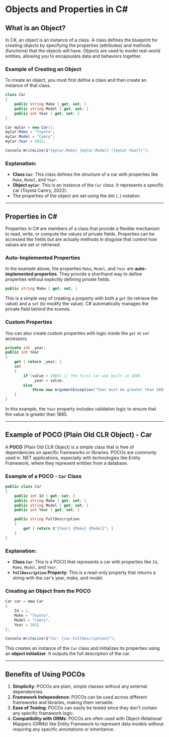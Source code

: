 # Objects and Properties in C#

## What is an Object?

In C#, an object is an instance of a class. A class defines the blueprint for creating objects by specifying the properties (attributes) and methods (functions) that the objects will have. Objects are used to model real-world entities, allowing you to encapsulate data and behaviors together.

### Example of Creating an Object

To create an object, you must first define a class and then create an instance of that class.

```csharp
class Car
{
    public string Make { get; set; }
    public string Model { get; set; }
    public int Year { get; set; }
}

Car myCar = new Car();
myCar.Make = "Toyota";
myCar.Model = "Camry";
myCar.Year = 2022;

Console.WriteLine($"{myCar.Make} {myCar.Model} ({myCar.Year})");
```

### Explanation:

- **Class `Car`**: This class defines the structure of a car with properties like `Make`, `Model`, and `Year`.
- **Object `myCar`**: This is an instance of the `Car` class. It represents a specific car (Toyota Camry, 2022).
- The properties of the object are set using the dot (`.`) notation.

---

## Properties in C#

Properties in C# are members of a class that provide a flexible mechanism to read, write, or compute the values of private fields. Properties can be accessed like fields but are actually methods in disguise that control how values are set or retrieved.

### Auto-Implemented Properties

In the example above, the properties `Make`, `Model`, and `Year` are **auto-implemented properties**. They provide a shorthand way to define properties without explicitly defining private fields.

```csharp
public string Make { get; set; }
```

This is a simple way of creating a property with both a `get` (to retrieve the value) and a `set` (to modify the value). C# automatically manages the private field behind the scenes.

### Custom Properties

You can also create custom properties with logic inside the `get` or `set` accessors.

```csharp
private int _year;
public int Year
{
    get { return _year; }
    set
    {
        if (value > 1885) // The first car was built in 1886
            _year = value;
        else
            throw new ArgumentException("Year must be greater than 1885.");
    }
}
```

In this example, the `Year` property includes validation logic to ensure that the value is greater than 1885.

---

## Example of POCO (Plain Old CLR Object) - Car

A **POCO** (Plain Old CLR Object) is a simple class that is free of dependencies on specific frameworks or libraries. POCOs are commonly used in .NET applications, especially with technologies like Entity Framework, where they represent entities from a database.

### Example of a POCO - `Car` Class

```csharp
public class Car
{
    public int Id { get; set; }
    public string Make { get; set; }
    public string Model { get; set; }
    public int Year { get; set; }

    public string FullDescription
    {
        get { return $"{Year} {Make} {Model}"; }
    }
}
```

### Explanation:

- **Class `Car`**: This is a POCO that represents a car with properties like `Id`, `Make`, `Model`, and `Year`.
- **`FullDescription` Property**: This is a read-only property that returns a string with the car's year, make, and model.

### Creating an Object from the POCO

```csharp
Car car = new Car
{
    Id = 1,
    Make = "Toyota",
    Model = "Camry",
    Year = 2022
};

Console.WriteLine($"Car: {car.FullDescription}");
```

This creates an instance of the `Car` class and initializes its properties using an **object initializer**. It outputs the full description of the car.

---

## Benefits of Using POCOs

1.  **Simplicity**: POCOs are plain, simple classes without any external dependencies.
2.  **Framework Independence**: POCOs can be used across different frameworks and libraries, making them versatile.
3.  **Ease of Testing**: POCOs can easily be tested since they don't contain any specific framework logic.
4.  **Compatibility with ORMs**: POCOs are often used with Object-Relational Mappers (ORMs) like Entity Framework to represent data models without requiring any specific annotations or inheritance.
